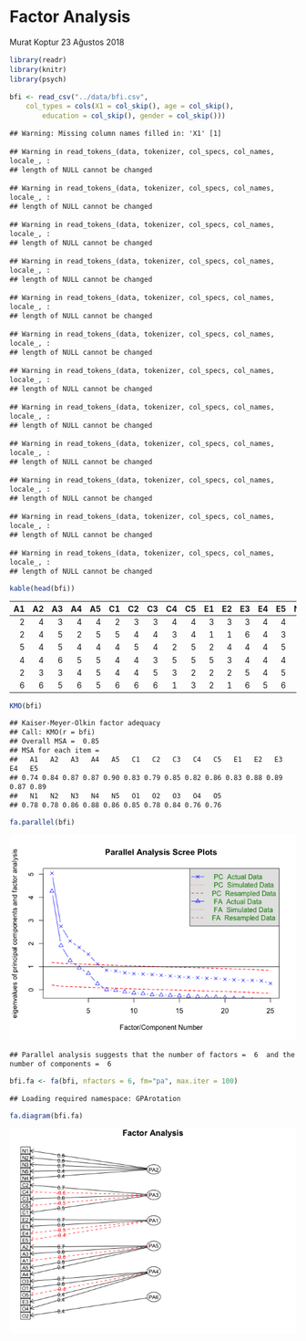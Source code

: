 Factor Analysis
================
Murat Koptur
23 Ağustos 2018

``` r
library(readr)
library(knitr)
library(psych)
```

``` r
bfi <- read_csv("../data/bfi.csv", 
    col_types = cols(X1 = col_skip(), age = col_skip(), 
        education = col_skip(), gender = col_skip()))
```

    ## Warning: Missing column names filled in: 'X1' [1]

    ## Warning in read_tokens_(data, tokenizer, col_specs, col_names, locale_, :
    ## length of NULL cannot be changed

    ## Warning in read_tokens_(data, tokenizer, col_specs, col_names, locale_, :
    ## length of NULL cannot be changed

    ## Warning in read_tokens_(data, tokenizer, col_specs, col_names, locale_, :
    ## length of NULL cannot be changed

    ## Warning in read_tokens_(data, tokenizer, col_specs, col_names, locale_, :
    ## length of NULL cannot be changed

    ## Warning in read_tokens_(data, tokenizer, col_specs, col_names, locale_, :
    ## length of NULL cannot be changed

    ## Warning in read_tokens_(data, tokenizer, col_specs, col_names, locale_, :
    ## length of NULL cannot be changed

    ## Warning in read_tokens_(data, tokenizer, col_specs, col_names, locale_, :
    ## length of NULL cannot be changed

    ## Warning in read_tokens_(data, tokenizer, col_specs, col_names, locale_, :
    ## length of NULL cannot be changed

    ## Warning in read_tokens_(data, tokenizer, col_specs, col_names, locale_, :
    ## length of NULL cannot be changed

    ## Warning in read_tokens_(data, tokenizer, col_specs, col_names, locale_, :
    ## length of NULL cannot be changed

    ## Warning in read_tokens_(data, tokenizer, col_specs, col_names, locale_, :
    ## length of NULL cannot be changed

    ## Warning in read_tokens_(data, tokenizer, col_specs, col_names, locale_, :
    ## length of NULL cannot be changed

``` r
kable(head(bfi))
```

|   A1|   A2|   A3|   A4|   A5|   C1|   C2|   C3|   C4|   C5|   E1|   E2|   E3|   E4|   E5|   N1|   N2|   N3|   N4|   N5|   O1|   O2|   O3|   O4|   O5|
|----:|----:|----:|----:|----:|----:|----:|----:|----:|----:|----:|----:|----:|----:|----:|----:|----:|----:|----:|----:|----:|----:|----:|----:|----:|
|    2|    4|    3|    4|    4|    2|    3|    3|    4|    4|    3|    3|    3|    4|    4|    3|    4|    2|    2|    3|    3|    6|    3|    4|    3|
|    2|    4|    5|    2|    5|    5|    4|    4|    3|    4|    1|    1|    6|    4|    3|    3|    3|    3|    5|    5|    4|    2|    4|    3|    3|
|    5|    4|    5|    4|    4|    4|    5|    4|    2|    5|    2|    4|    4|    4|    5|    4|    5|    4|    2|    3|    4|    2|    5|    5|    2|
|    4|    4|    6|    5|    5|    4|    4|    3|    5|    5|    5|    3|    4|    4|    4|    2|    5|    2|    4|    1|    3|    3|    4|    3|    5|
|    2|    3|    3|    4|    5|    4|    4|    5|    3|    2|    2|    2|    5|    4|    5|    2|    3|    4|    4|    3|    3|    3|    4|    3|    3|
|    6|    6|    5|    6|    5|    6|    6|    6|    1|    3|    2|    1|    6|    5|    6|    3|    5|    2|    2|    3|    4|    3|    5|    6|    1|

``` r
KMO(bfi)
```

    ## Kaiser-Meyer-Olkin factor adequacy
    ## Call: KMO(r = bfi)
    ## Overall MSA =  0.85
    ## MSA for each item = 
    ##   A1   A2   A3   A4   A5   C1   C2   C3   C4   C5   E1   E2   E3   E4   E5 
    ## 0.74 0.84 0.87 0.87 0.90 0.83 0.79 0.85 0.82 0.86 0.83 0.88 0.89 0.87 0.89 
    ##   N1   N2   N3   N4   N5   O1   O2   O3   O4   O5 
    ## 0.78 0.78 0.86 0.88 0.86 0.85 0.78 0.84 0.76 0.76

``` r
fa.parallel(bfi)
```

![](Factor_Analysis_files/figure-markdown_github/unnamed-chunk-4-1.png)

    ## Parallel analysis suggests that the number of factors =  6  and the number of components =  6

``` r
bfi.fa <- fa(bfi, nfactors = 6, fm="pa", max.iter = 100)
```

    ## Loading required namespace: GPArotation

``` r
fa.diagram(bfi.fa)
```

![](Factor_Analysis_files/figure-markdown_github/unnamed-chunk-5-1.png)
